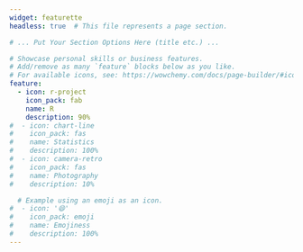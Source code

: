 ```yaml
---
widget: featurette
headless: true  # This file represents a page section.

# ... Put Your Section Options Here (title etc.) ...

# Showcase personal skills or business features.
# Add/remove as many `feature` blocks below as you like.
# For available icons, see: https://wowchemy.com/docs/page-builder/#icons
feature:
  - icon: r-project
    icon_pack: fab
    name: R
    description: 90%
#  - icon: chart-line
#    icon_pack: fas
#    name: Statistics
#    description: 100%
#  - icon: camera-retro
#    icon_pack: fas
#    name: Photography
#    description: 10%

  # Example using an emoji as an icon.
#  - icon: '😄'
#    icon_pack: emoji
#    name: Emojiness
#    description: 100%
---
```

